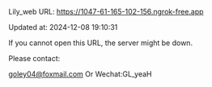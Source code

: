 Lily_web URL: https://1047-61-165-102-156.ngrok-free.app

Updated at: 2024-12-08 19:10:31

If you cannot open this URL, the server might be down.

Please contact: 

goley04@foxmail.com Or Wechat:GL_yeaH